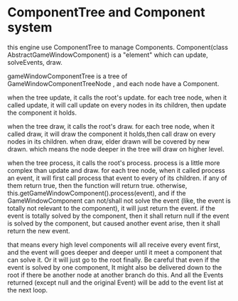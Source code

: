 # ComponentTree and Component system
this engine use ComponentTree to manage Components.
Component(class AbstractGameWindowComponent) 
is a "element" which can update, solveEvents, draw.

gameWindowComponentTree is a tree of GameWindowComponentTreeNode ,
and each node have a Component.

when the tree update, it calls the root's update.
for each tree node, when it called update,
it will call update on every nodes in its children, then update the component it holds.

when the tree draw, it calls the root's draw.
for each tree node, when it called draw,
it will draw the component it holds,then call draw on every nodes in its children.
when draw, elder drawn will be covered by new drawn.
which means the node deeper in the tree will draw on higher level.

when the tree process, it calls the root's process.
process is a little more complex than update and draw.
for each tree node, when it called process an event, 
it will first call process that event to every of its children.
if any of them return true, then the function will return true.
otherwise, this.getGameWindowComponent().process(event),
and if the GameWindowComponent can not/shall not solve the event 
(like, the event is totally not relevant to the component),
it will just return the event.
if the event is totally solved by the component, 
then it shall return null
if the event is solved by the component, but caused another event arise,
then it shall return the new event.

that means every high level components will all receive every event first,
and the event will goes deeper and deeper until it meet a component that can solve it.
Or it will just go to the root finally.
Be careful that even if the event is solved by one component,
It might also be delivered down to the root if there be another node at another branch do this.
And all the Events returned (except null and the original Event) will be add to the event list at the next loop.
